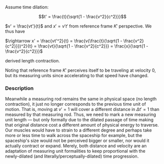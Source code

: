 Assume time dilation:

$$t' = \frac{t}{\sqrt{1 - \frac{v^2}{c^2}}}$$

$v' = \frac{vt'}{t}$ and $x' = v't'$ from reference frame $K'$ perspective. We thus have

$\rightarrow x' = \frac{vt'^2}{t} = \frac{v(\frac{t}{\sqrt{1 - \frac{v^2}{c^2}}})^2}{t} = \frac{vt}{\sqrt{1 - \frac{v^2}{c^2}}} = \frac{x}{\sqrt{1 - \frac{v^2}{c^2}}}$

derived length contraction.

Noting that reference frame $K'$ perceives itself to be traveling at velocity $0$, but its measuring units since accelerating to that speed have changed.

### Description

Meanwhile a measuring rod remains the same in physical space (no length contraction), it just no longer corresponds to the previous time unit of motion. That is, moving at $v'=1$ will cover a different distance in $\Delta t'=1$ than measured by that measuring rod. Thus, we need to mark a new measuring unit length —  but only formally due to the dilated passage of time making that original distance cost a different amount of physical energy to traverse. Our muscles would have to strain to a different degree and perhaps take more or less time to walk across the spaceship for example, but the spaceship's size would not be perceived bigger or smaller, nor would it actually contract or expand. Merely, both distance and velocity are an adaptation of measuring unit formalities to keep proportional with the newly-dilated (and literally/perceptually-dilated) time progression.
